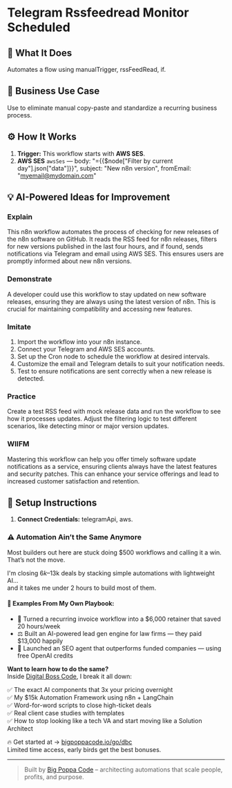 # Telegram Rssfeedread Monitor Scheduled
## 🚀 What It Does
Automates a flow using manualTrigger, rssFeedRead, if.

## 💼 Business Use Case
Use to eliminate manual copy-paste and standardize a recurring business process.

## ⚙️ How It Works
1. **Trigger:** This workflow starts with **AWS SES**.
2. **AWS SES** `awsSes` — body: "={{$node["Filter by current day"].json["data"]}}", subject: "New n8n version", fromEmail: "myemail@mydomain.com"

## 💡 AI-Powered Ideas for Improvement
### Explain
This n8n workflow automates the process of checking for new releases of the n8n software on GitHub. It reads the RSS feed for n8n releases, filters for new versions published in the last four hours, and if found, sends notifications via Telegram and email using AWS SES. This ensures users are promptly informed about new n8n versions.

### Demonstrate
A developer could use this workflow to stay updated on new software releases, ensuring they are always using the latest version of n8n. This is crucial for maintaining compatibility and accessing new features.

### Imitate
1. Import the workflow into your n8n instance.
2. Connect your Telegram and AWS SES accounts.
3. Set up the Cron node to schedule the workflow at desired intervals.
4. Customize the email and Telegram details to suit your notification needs.
5. Test to ensure notifications are sent correctly when a new release is detected.

### Practice
Create a test RSS feed with mock release data and run the workflow to see how it processes updates. Adjust the filtering logic to test different scenarios, like detecting minor or major version updates.

### WIIFM
Mastering this workflow can help you offer timely software update notifications as a service, ensuring clients always have the latest features and security patches. This can enhance your service offerings and lead to increased customer satisfaction and retention.

## 🔧 Setup Instructions
1. **Connect Credentials:** telegramApi, aws.

### ⚠️ Automation Ain’t the Same Anymore

Most builders out here are stuck doing $500 workflows and calling it a win.  
That’s not the move.  

I'm closing $6k–$13k deals by stacking simple automations with lightweight AI...  
and it takes me under 2 hours to build most of them.

#### 🧠 Examples From My Own Playbook:
- 🔁 Turned a recurring invoice workflow into a $6,000 retainer that saved 20 hours/week  
- ⚖️ Built an AI-powered lead gen engine for law firms — they paid $13,000 happily  
- 🚀 Launched an SEO agent that outperforms funded companies — using free OpenAI credits  

**Want to learn how to do the same?**  
Inside [Digital Boss Code](https://bigpoppacode.io/go/dbc), I break it all down:

✅ The exact AI components that 3x your pricing overnight  
✅ My $15k Automation Framework using n8n + LangChain  
✅ Word-for-word scripts to close high-ticket deals  
✅ Real client case studies with templates  
✅ How to stop looking like a tech VA and start moving like a Solution Architect  

🔥 Get started at → [bigpoppacode.io/go/dbc](https://bigpoppacode.io/go/dbc)  
Limited time access, early birds get the best bonuses.

---
> Built by [Big Poppa Code](https://bigpoppacode.io) – architecting automations that scale people, profits, and purpose.
